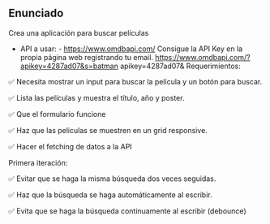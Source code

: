 ## Enunciado
Crea una aplicación para buscar películas

- API a usar: - https://www.omdbapi.com/ Consigue la API Key en la propia página web registrando tu email.
https://www.omdbapi.com/?apikey=4287ad07&s=batman
apikey=4287ad07&
Requerimientos:

✅ Necesita mostrar un input para buscar la película y un botón para buscar. 

✅ Lista las películas y muestra el título, año y poster.

✅ Que el formulario funcione

✅ Haz que las películas se muestren en un grid responsive.

✅ Hacer el fetching de datos a la API

Primera iteración:

✅ Evitar que se haga la misma búsqueda dos veces seguidas.

✅ Haz que la búsqueda se haga automáticamente al escribir.

✅ Evita que se haga la búsqueda continuamente al escribir (debounce)